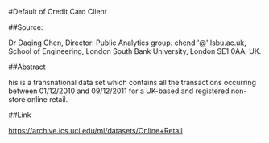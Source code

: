#Default of Credit Card Client

##Source:

Dr Daqing Chen, Director: Public Analytics group. chend '@' lsbu.ac.uk, School of Engineering, London South Bank University, London SE1 0AA, UK.

##Abstract

his is a transnational data set which contains all the transactions occurring between 01/12/2010 and 09/12/2011 for a UK-based and registered non-store online retail.

##Link

https://archive.ics.uci.edu/ml/datasets/Online+Retail
